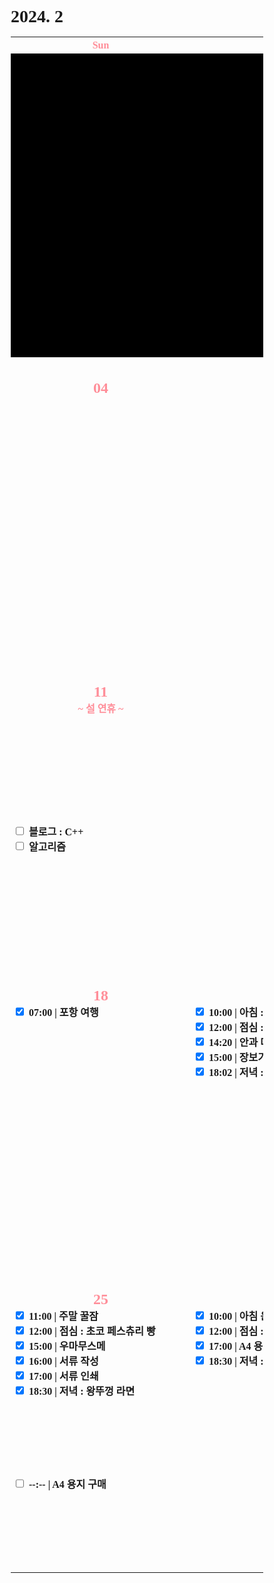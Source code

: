<h1>2024. 2</h1>

<style>
  @font-face {
  font-family: KyoboHandwriting;
  src: url(assets/fonts/KyoboHandwriting2020pdy.ttf);
  }

  * {
    box-sizing: border-box;
    padding: 0;
    margin: 0;
    font-family: KyoboHandwriting;
    font-weight: bold;
    position: relative;

    /*variable*/
    --color-red: #FF8E99;
  }

  .xxxx-xx-xx {
    background-color: #000000;
  }

  .week {
    width: 18em;
    min-width: 18em;
    max-width: 18em;
    text-align: center;
  }

  .weekend {
    color: var(--color-red);
  }

  .day {
    height: 30em;
    display: flex;
    flex-direction: column;
  }

  .date {
    text-align: center;
  }

  .DONE {
    display: flex;
    justify-items: center;
    gap: 0.5em;
  }

  .TODO {
    display: flex;
    justify-items: center;
    gap: 0.5em;
  }

  .↑ {
    flex-grow: 1;
  }

  .graph {
    position: relative;
    padding-left: 0.5em;
    padding-right: 2em;
    height: 1.6em;
    width: var(--size-w);

    display: flex;
    flex-wrap: wrap;
    justify-content: space-between;
    margin-top: 0.2em;
    border-radius: 0.8em;
    background: var(--color-bg);
    color: var(--color-txt);

    z-index: var(--index);
  }

  .graph-head {
    position: absolute;
    top: 0;
    right: 0;
    height: 1.6em;
    width: var(--size-head);
    border-radius: 0.8em 0.8em 0.8em 0;
    background: var(--color-bg);
  }

  .graph--head {
    position: absolute;
    top: 0;
    right: 0;
    height: 1.6em;
    width: var(--size-head);
    border-radius: 0 0.8em 0.8em 0.8em;
    background: var(--color-bg);
  }

  .graph-tail {
    position: absolute;
    bottom: 0;
    right: 0;
    height: var(--size-tail);
    width: 1.6em;
    border-radius: 0 0 0.8em 0;
    background: var(--color-bg);
  }

  .graph--tail {
    position: absolute;
    top: 0;
    right: 0;
    height: var(--size-tail);
    width: 1.6em;
    border-radius: 0 0.8em 0 0;
    background: var(--color-bg);
  }

  .graph-progress {
    width: 100%;
    text-align: center;
  }
</style>

<table>
  <tr><th class="week weekend"> Sun </th><th class="week"> Mon </th><th class="week"> Tue </th><th class="week"> Wed </th><th class="week"> Thu </th><th class="week"> Fri </th><th class="week weekend"> Sat </th></tr>
  <tr>
    <td class="xxxx-xx-xx" colspan="4">
    <td class="2024-02-01"><div class="day"><h2 class="date">01</h2></td>
    <td class="2024-02-02"><div class="day"><h2 class="date">02</h2></td>
    <td class="2024-02-03"><div class="day"><h2 class="date weekend">03</h2></td>
  </tr>
  <tr>
    <td class="2024-02-04"><div class="day"><h2 class="date weekend">04</h2></td>
    <td class="2024-02-05"><div class="day"><h2 class="date">05</h2></td>
    <td class="2024-02-06"><div class="day"><h2 class="date">06</h2><label class="DONE"><input type="checkbox" checked>[17:20] 유품 공구 정리</label><div class="↑ DONE"></div><label class="TODO"><input type="checkbox" c hecked>블로그 : C++</label><label class="TODO"><input type="checkbox" c hecked>알고리즘</label><div class="↑ TODO"></div></td>
    <td class="2024-02-07"><div class="day"><h2 class="date">07</h2><label class="DONE"><input type="checkbox" checked>10:00 | 밥솥 AS</label><label class="DONE"><input type="checkbox" checked>12:30 | 스타벅스 커피 타임</label><label class="DONE"><input type="checkbox" checked>13:30 | 점심 : 치킨</label><label class="DONE"><input type="checkbox" checked>20:00 | 유희왕 마스터듀얼 25주년</label><div class="↑ DONE"></div><label class="TODO"><input type="checkbox" c hecked>블로그 : C++</label><label class="TODO"><input type="checkbox" c hecked>알고리즘</label><div class="↑ TODO"></div></td>
    <td class="2024-02-08"><div class="day"><h2 class="date">08</h2></td>
    <td class="2024-02-09"><div class="day"><h2 class="date">09</h2><div class="date weekend">~ 설 연휴 ~</div></td>
    <td class="2024-02-10"><div class="day"><h2 class="date weekend">10</h2><div class="date weekend">~ 설 연휴 ~</div><label class="DONE"><input type="checkbox" checked>18:00 | 저녁 : 설날 가족 회식</label><div class="↑ DONE"></div><label class="TODO"><input type="checkbox" c hecked>블로그 : C++</label><label class="TODO"><input type="checkbox" c hecked>알고리즘</label><div class="↑ TODO"></div></td>
  </tr>
  <tr>
    <td class="2024-02-11"><div class="day"><h2 class="date weekend">11</h2><div class="date weekend">~ 설 연휴 ~</div><div class="↑ DONE"></div><label class="TODO"><input type="checkbox" c hecked>블로그 : C++</label><label class="TODO"><input type="checkbox" c hecked>알고리즘</label><div class="↑ TODO"></div></td>
    <td class="2024-02-12"><div class="day"><h2 class="date">12</h2></td>
    <td class="2024-02-13"><div class="day"><h2 class="date">13</h2></td>
    <td class="2024-02-14"><div class="day"><h2 class="date">14</h2></td>
    <td class="2024-02-15"><div class="day"><h2 class="date">15</h2></td>
    <td class="2024-02-16"><div class="day"><h2 class="date">16</h2><label class="DONE"><input type="checkbox" checked>09:30 | 아침 : 모닝커피 & 시리얼</label><label class="DONE"><input type="checkbox" checked>10:00 | 치과 예약</label><label class="DONE"><input type="checkbox" checked>10:39 | 상속세 관련 서류 정리</label><label class="DONE"><input type="checkbox" checked>12:10 | 점심 : 카레</label><label class="DONE"><input type="checkbox" checked>15:16 | 기타 연습</label><div class="↑ DONE"></div><label class="TODO"><input type="checkbox" c hecked>--:-- | 저녁 :</label><label class="TODO"><input type="checkbox" c hecked>--:-- | 알고리즘</label><div class="↑ TODO"></div></td>
    <td class="2024-02-17"><div class="day"><h2 class="date weekend">17</h2><label class="DONE"><input type="checkbox" checked>07:00 | 포항 여행</label><div class="↑ DONE"></div><div class="↑ TODO"></div></td>
  </tr>
  <tr>
    <td class="2024-02-18"><div class="day"><h2 class="date weekend">18</h2>
      <label class="DONE"><input type="checkbox" checked>07:00 | 포항 여행</label>
      <div class="↑ DONE"></div>
      <div class="↑ TODO"></div>
    </td>
    <td class="2024-02-19"><div class="day"><h2 class="date">19</h2>
      <label class="DONE"><input type="checkbox" checked>10:00 | 아침 : 시리얼</label>
      <label class="DONE"><input type="checkbox" checked>12:00 | 점심 : 묵은지등뼈찜</label>
      <label class="DONE"><input type="checkbox" checked>14:20 | 안과 다래끼 치료</label>
      <label class="DONE"><input type="checkbox" checked>15:00 | 장보기</label>
      <label class="DONE"><input type="checkbox" checked>18:02 | 저녁 : 카레</label>
      <div class="↑ DONE"></div>
      <div class="↑ TODO"></div>
    </td>
    <td class="2024-02-20"><div class="day"><h2 class="date">20</h2>
      <label class="DONE"><input type="checkbox" checked>09:30 | 아침 : 시리얼</label>
      <label class="DONE"><input type="checkbox" checked>11:00 | 스케일링</label>
      <label class="DONE"><input type="checkbox" checked>12:00 | 장보기</label>
      <label class="DONE"><input type="checkbox" checked>13:00 | 점심 : 홈플러스 당당치킨</label>
      <label class="DONE"><input type="checkbox" checked>14:30 | 동사무소 행정처리</label>
      <label class="DONE"><input type="checkbox" checked>18:00 | 저녁 : 볶음밥</label>
      <div class="↑ DONE"></div>
      <div class="↑ TODO"></div>
    </td>
    <td class="2024-02-21"><div class="day"><h2 class="date">21</h2>
      <label class="DONE"><input type="checkbox" checked>10:00 | 아침 : 시리얼</label>
      <label class="DONE"><input type="checkbox" checked>11:00 | 눈 마사지</label>
      <label class="DONE"><input type="checkbox" checked>13:00 | 점심 : 백반 & 김치전</label>
      <label class="DONE"><input type="checkbox" checked>16:30 | 기타 연습</label>
      <label class="DONE"><input type="checkbox" checked>18:00 | 저녁 : 볶음밥</label>
      <div class="↑ DONE"></div>
      <div class="↑ TODO"></div>
    </td>
    <td class="2024-02-22"><div class="day"><h2 class="date">22</h2>
      <label class="DONE"><input type="checkbox" checked>08:00 | 아침 : 빵 페스츄리</label>
      <label class="DONE"><input type="checkbox" checked>12:00 | 점심 : 흑미밥 & 양념게장</label>
      <label class="DONE"><input type="checkbox" checked>15:30 | 안과 재상담</label>
      <label class="DONE"><input type="checkbox" checked>16:20 | 눈 마사지</label>
      <label class="DONE"><input type="checkbox" checked>17:30 | 저녁 : 스파게티</label>
      <div class="↑ DONE"></div>
      <div class="↑ TODO"></div>
    </td>
    <td class="2024-02-23"><div class="day"><h2 class="date">23</h2>
      <label class="DONE"><input type="checkbox" checked>08:00 | 아침 : 빵 페스츄리</label>
      <label class="DONE"><input type="checkbox" checked>12:00 | 점심 : 흑미밥 & 양념게장</label>
      <label class="DONE"><input type="checkbox" checked>15:30 | 안과 재상담</label>
      <label class="DONE"><input type="checkbox" checked>16:20 | 눈 마사지</label>
      <label class="DONE"><input type="checkbox" checked>18:00 | 저녁 : 소시지</label>
      <div class="↑ DONE"></div>
      <div class="↑ TODO"></div>
    </td>
    <td class="2024-02-24"><div class="day"><h2 class="date">24</h2>
      <label class="DONE"><input type="checkbox" checked>12:00 | 꿀잠</label>
      <label class="DONE"><input type="checkbox" checked>13:00 | 점심 : 안성탕면</label>
      <label class="DONE"><input type="checkbox" checked>16:00 | 대청소</label>
      <label class="TODO"><input type="checkbox" checked>18:00 | 우마무스메</label>
      <div class="↑ DONE"></div>
      <label class="TODO"><input type="checkbox" c hecked>--:-- | 기타</label>
      <label class="TODO"><input type="checkbox" c hecked>--:-- | 듀얼</label>
      <div class="↑ TODO"></div>
    </td>
  </tr>
  <tr>
    <td class="2024-02-25"><div class="day"><h2 class="date weekend">25</h2>
      <label class="TODO"><input type="checkbox" checked>11:00 | 주말 꿀잠</label>
      <label class="TODO"><input type="checkbox" checked>12:00 | 점심 : 초코 페스츄리 빵</label>
      <label class="TODO"><input type="checkbox" checked>15:00 | 우마무스메</label>
      <label class="TODO"><input type="checkbox" checked>16:00 | 서류 작성</label>
      <label class="TODO"><input type="checkbox" checked>17:00 | 서류 인쇄</label>
      <label class="TODO"><input type="checkbox" checked>18:30 | 저녁 : 왕뚜껑 라면</label>
      <div class="↑ DONE"></div>
      <label class="TODO"><input type="checkbox" c hecked>--:-- | A4 용지 구매</label>
      <div class="↑ TODO"></div>
    </td>
    <td class="2024-02-26"><div class="day"><h2 class="date">26</h2>
      <label class="TODO"><input type="checkbox" checked>10:00 | 아침 운동</label>
      <label class="TODO"><input type="checkbox" checked>12:00 | 점심 : 불닭 + 이춘삼</label>
      <label class="TODO"><input type="checkbox" checked>17:00 | A4 용지 구매</label>
      <label class="TODO"><input type="checkbox" checked>18:30 | 저녁 : 부대찌개</label>
      <div class="↑ DONE"></div>
      <div class="↑ TODO"></div>
    </td>
    <td class="2024-02-27"><div class="day"><h2 class="date">27</h2>
      <label class="DONE"><input type="checkbox" checked>08:00 | 아침 : 시리얼 커피</label>
      <label class="DONE"><input type="checkbox" checked>09:00 | 아침 운동</label>
      <label class="DONE"><input type="checkbox" checked>12:00 | 점심 : 불닭 + 이춘삼</label>
      <label class="DONE"><input type="checkbox" checked>13:00 | 갤럭시 버즈 2 프로</label>
      <label class="DONE"><input type="checkbox" checked>15:20 | 가습기 청소</label>
      <label class="DONE"><input type="checkbox" checked>16:00 | 눈 마사지</label>
      <label class="DONE"><input type="checkbox" checked>17:00 | 서류 인쇄</label>
      <label class="DONE"><input type="checkbox" checked>18:00 | 저녁 : 삼겹살</label>
      <label class="DONE"><input type="checkbox" checked>20:00 | 이미지 서치</label>
      <div class="↑ DONE"></div>
      <div class="↑ TODO"></div>
    </td>
    <td class="2024-02-28"><div class="day"><h2 class="date">28</h2>
      <label class="DONE"><input type="checkbox" checked>11:00 | 꿀잠</label>
      <label class="DONE"><input type="checkbox" checked>12:00 | 점심 : 신라면</label>
      <label class="DONE"><input type="checkbox" checked>15:00 | 이퀄라이저 점검</label>
      <div class="↑ DONE"></div>
      <label class="TODO"><input type="checkbox" c hecked>개발자 계정 앱 점검</label>
      <label class="TODO"><input type="checkbox" c hecked>블로그 글 정리</label>
      <label class="TODO"><input type="checkbox" c hecked>포트폴리오</label>
      <label class="TODO"><input type="checkbox" c hecked>c++ 공부</label>
      <div class="↑ TODO"></div>
    </td>
    <td class="xxxx-xx-xx" colspan="x"><div class="day"><h2 class="date weekend">xx</h2>
      <div class="↑ DONE"></div>
      <label class="TODO"><input type="checkbox" c hecked>--:-- | 아침 :</label>
      <label class="TODO"><input type="checkbox" c hecked>--:-- | 점심 :</label>
      <label class="TODO"><input type="checkbox" c hecked>--:-- | 저녁 :</label>
      <label class="TODO"><input type="checkbox" c hecked>--:-- | 우마무스메</label>
      <label class="TODO"><input type="checkbox" c hecked>--:-- | 기타</label>
      <label class="TODO"><input type="checkbox" c hecked>--:-- | 듀얼</label>
      <div class="↑ TODO"></div>
    </td>
  </tr>
</table>
